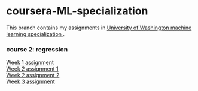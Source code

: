 # coursera-ML-specialization
This branch contains my assignments in <a title="Universiy of Washington machine learning specialization" href="https://www.coursera.org/specializations/machine-learning"> University of Washington machine learning specialization </a>.

<h3>course 2: regression</h3>
<a title="Week 1 assignment" href="coursera-ML-specialization/regression course/week1-assignment-simple regression.py">
     Week 1 assignment</a> <br>
<a title="Week 2 assignment 1" href="coursera-ML-specialization/regression course/week2-assignment1-multiple regression.py">
     Week 2 assignment 1</a> <br>
<a title="Week 2 assignment 2" href="coursera-ML-specialization/regression course/week2-assignment2-multiple regression.py">
     Week 2 assignment 2</a> <br>
     <a title="Week 3 assignment" href="coursera-ML-specialization/regression course/week3-assignment-performance assessment.py">
     Week 3 assignment</a>
     
